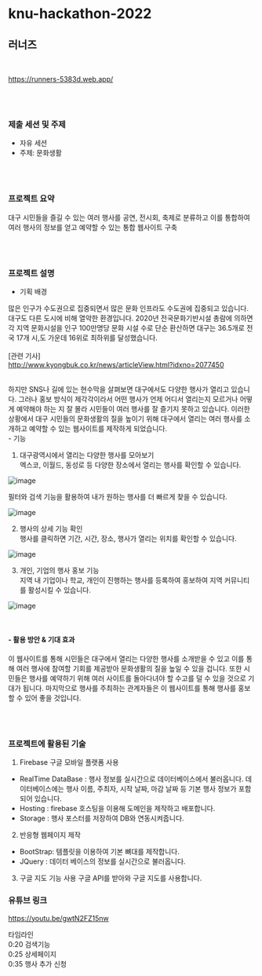 # knu-hackathon-2022

## 러너즈
<br>

https://runners-5383d.web.app/

<br><br>

### 제출 세션 및 주제
- 자유 세션  
- 주제: 문화생활

<br><br>

### 프로젝트 요약
대구 시민들을 즐길 수 있는 여러 행사를 공연, 전시회, 축제로 분류하고 이를 통합하여 여러 행사의 정보를 얻고 예약할 수 있는 통합 웹사이트 구축

<br><br>
    
### 프로젝트 설명

  - 기획 배경     
   
 많은 인구가 수도권으로 집중되면서 많은 문화 인프라도 수도권에 집중되고 있습니다. 대구도 다른 도시에 비해 열악한 환경입니다. 2020년 전국문화기반시설 총람에 의하면 각 지역 문화시설을 인구 100만명당 문화 시설 수로 단순 환산하면 대구는 36.5개로 전국 17개 시,도 가운데 16위로 최하위를 달성했습니다.   
 <br>
  [관련 기사]  
  http://www.kyongbuk.co.kr/news/articleView.html?idxno=2077450
 
 <br>
 하지만 SNS나 길에 있는 현수막을 살펴보면 대구에서도 다양한 행사가 열리고 있습니다. 그러나 홍보 방식이 제각각이라서 어떤 행사가 언제 어디서 열리는지 모르거나 어떻게 예약해야 하는 지 잘 몰라 시민들이 여러 행사를 잘 즐기지 못하고 있습니다. 이러한 상황에서 대구 시민들의 문화생활의 질을 높이기 위해 대구에서 열리는 여러 행사를 소개하고 예약할 수 있는 웹사이트를 제작하게 되었습니다.
   
  <br> 
  - 기능
      
 1) 대구광역시에서 열리는 다양한 행사를 모아보기     
 엑스코, 이월드, 동성로 등 다양한 장소에서 열리는 행사를 확인할 수 있습니다.  
  
  ![image](https://user-images.githubusercontent.com/87495422/192135206-c0eaaa99-3542-4041-af10-ec77c3f40e9d.png)

  필터와 검색 기능을 활용하여 내가 원하는 행사를 더 빠르게 찾을 수 있습니다.  
    
  ![image](https://user-images.githubusercontent.com/87495422/192135305-9d1f0637-bfc9-4eb4-9fdb-a4f952b641e3.png)

   
 2) 행사의 상세 기능 확인   
 행사를 클릭하면 기간, 시간, 장소, 행사가 열리는 위치를 확인할 수 있습니다.  
 
 ![image](https://user-images.githubusercontent.com/87495422/192135693-0cd70585-c264-4a16-bb5e-ca45055d165a.png)

 
 3) 개인, 기업의 행사 홍보 기능   
 지역 내 기업이나 학교, 개인이 진행하는 행사를 등록하여 홍보하여 지역 커뮤니티를 활성시킬 수 있습니다. 
 
 ![image](https://user-images.githubusercontent.com/87495422/192135584-3d10edea-0b60-406f-8b66-30d6dbc0829c.png)

<br>
 
 #### -  활용 방안 & 기대 효과  
  
이 웹사이트를 통해 시민들은 대구에서 열리는 다양한 행사를 소개받을 수 있고 이를 통해 여러 행사에 참여할 기회를 제공받아 문화생활의 질을 높일 수 있을 겁니다. 또한 시민들은 행사를 예약하기 위해 여러 사이트를 돌아다녀야 할 수고를 덜 수 있을 것으로 기대가 됩니다. 마지막으로 행사를 주최하는 관계자들은 이 웹사이트를 통해 행사를 홍보할 수 있어 좋을 것입니다.

 <br><br>  
  
### 프로젝트에 활용된 기술
1. Firebase 구글 모바일 플랫폼 사용
 - RealTime DataBase :  행사 정보를 실시간으로 데이터베이스에서 불러옵니다. 데이터베이스에는 행사 이름, 주최자, 시작 날짜, 마감 날짜 등 기본 행사 정보가 포함되어 있습니다. 
 - Hosting : firebase 호스팅을 이용해 도메인을 제작하고 배포합니다.
 - Storage : 행사 포스터를 저장하여 DB와 연동시켜줍니다.   
2. 반응형 웹페이지 제작
- BootStrap: 템플릿을 이용하여 기본 뼈대를 제작합니다.
- JQuery : 데이터 베이스의 정보를 실시간으로 불러옵니다.    
3. 구글 지도 기능 사용
구글 API를 받아와 구글 지도를 사용합니다. 

### 유튜브 링크  

https://youtu.be/gwtN2FZ15nw

타임라인  
0:20 검색기능  
0:25 상세페이지  
0:35 행사 추가 신청  
   

